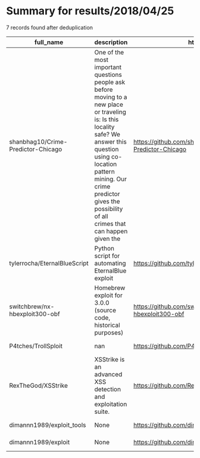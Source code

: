 
# Summary for results/2018/04/25
    
7 records found after deduplication

| full_name | description | html_url | matched_list | matched_count | pushed_at | size | stargazers_count | language | forks_count |
|------------------------------------|-----------------------------------------------------------------------------------------------------------------------------------------------------------------------------------------------------------------------------------------------------------------|-------------------------------------------------------|----------------|-----------------|---------------------------|--------|--------------------|------------|---------------|
| shanbhag10/Crime-Predictor-Chicago | One of the most important questions people ask before moving to a new place or traveling is: Is this locality safe? We answer this question using co-location pattern mining. Our crime predictor gives the possibility of all crimes that can happen given the | https://github.com/shanbhag10/Crime-Predictor-Chicago | ['exploit'] | 1 | 2018-04-25 00:49:14+00:00 | 12993 | 2 | Python | 2 |
| tylerrocha/EternalBlueScript | Python script for automating EternalBlue exploit | https://github.com/tylerrocha/EternalBlueScript | ['exploit'] | 1 | 2018-04-25 23:05:51+00:00 | 15 | 0 | Python | 0 |
| switchbrew/nx-hbexploit300-obf | Homebrew exploit for 3.0.0 (source code, historical purposes) | https://github.com/switchbrew/nx-hbexploit300-obf | ['exploit'] | 1 | 2018-04-25 01:28:59+00:00 | 24 | 63 | Python | 7 |
| P4tches/TrollSploit | nan | https://github.com/P4tches/TrollSploit | ['sploit'] | 1 | 2018-04-25 01:28:43+00:00 | 1 | 0 | Python | 1 |
| RexTheGod/XSStrike | XSStrike is an advanced XSS detection and exploitation suite. | https://github.com/RexTheGod/XSStrike | ['exploit'] | 1 | 2018-04-25 17:12:04+00:00 | 12 | 1 | Python | 1 |
| dimannn1989/exploit_tools | None | https://github.com/dimannn1989/exploit_tools | ['exploit'] | 1 | 2018-04-25 18:03:58+00:00 | 0 | 0 | | 0 |
| dimannn1989/exploit | None | https://github.com/dimannn1989/exploit | ['exploit'] | 1 | 2018-04-25 18:07:48+00:00 | 23 | 0 | Python | 2 |
